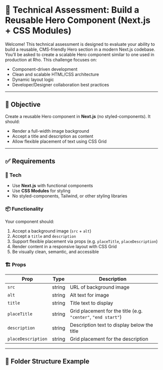 # 🧪 Technical Assessment: Build a Reusable Hero Component (Next.js + CSS Modules)

Welcome! This technical assessment is designed to evaluate your ability to build a reusable, CMS-friendly Hero section in a modern Next.js codebase. You’ll be asked to create a scalable Hero component similar to one used in production at Rho. This challenge focuses on:

- Component-driven development  
- Clean and scalable HTML/CSS architecture  
- Dynamic layout logic  
- Developer/Designer collaboration best practices  

---

## 🧠 Objective

Create a reusable Hero component in **Next.js** (no styled-components). It should:

- Render a full-width image background  
- Accept a title and description as content  
- Allow flexible placement of text using CSS Grid  

---

## ✅ Requirements

### 🔧 Tech

- Use **Next.js** with functional components  
- Use **CSS Modules** for styling  
- No styled-components, Tailwind, or other styling libraries  

### 📦 Functionality

Your component should:

1. Accept a background image (`src` + `alt`)  
2. Accept a `title` and `description`  
3. Support flexible placement via props (e.g. `placeTitle`, `placeDescription`)  
4. Render content in a responsive layout with CSS Grid  
5. Be visually clean, semantic, and accessible  

### 🏗️ Props

| Prop              | Type     | Description                                                  |
|-------------------|----------|--------------------------------------------------------------|
| `src`             | string   | URL of background image                                      |
| `alt`             | string   | Alt text for image                                           |
| `title`           | string   | Title text to display                                        |
| `placeTitle`      | string   | Grid placement for the title (e.g. `"center"`, `"end start"`)|
| `description`     | string   | Description text to display below the title                 |
| `placeDescription`| string   | Grid placement for the description                           |

---

## 📁 Folder Structure Example